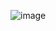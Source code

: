 ![image](https://user-images.githubusercontent.com/97434907/151698477-4be29407-8966-400f-8f10-94c793c61a6c.png)
